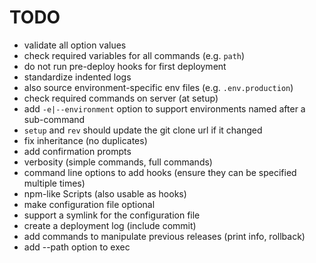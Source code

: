 # TODO

* validate all option values
* check required variables for all commands (e.g. `path`)
* do not run pre-deploy hooks for first deployment
* standardize indented logs
* also source environment-specific env files (e.g. `.env.production`)
* check required commands on server (at setup)
* add `-e|--environment` option to support environments named after a sub-command
* `setup` and `rev` should update the git clone url if it changed
* fix inheritance (no duplicates)
* add confirmation prompts
* verbosity (simple commands, full commands)
* command line options to add hooks (ensure they can be specified multiple times)
* npm-like Scripts (also usable as hooks)
* make configuration file optional
* support a symlink for the configuration file
* create a deployment log (include commit)
* add commands to manipulate previous releases (print info, rollback)
* add --path option to exec
